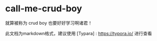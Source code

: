 # call-me-crud-boy
就算被称为 crud boy 也要好好学习啊诸君！



此文档为markdown格式，建议使用 [Typara] : https://typora.io/	 进行查看

